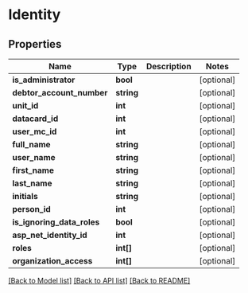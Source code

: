 # Identity

## Properties
Name | Type | Description | Notes
------------ | ------------- | ------------- | -------------
**is_administrator** | **bool** |  | [optional] 
**debtor_account_number** | **string** |  | [optional] 
**unit_id** | **int** |  | [optional] 
**datacard_id** | **int** |  | [optional] 
**user_mc_id** | **int** |  | [optional] 
**full_name** | **string** |  | [optional] 
**user_name** | **string** |  | [optional] 
**first_name** | **string** |  | [optional] 
**last_name** | **string** |  | [optional] 
**initials** | **string** |  | [optional] 
**person_id** | **int** |  | [optional] 
**is_ignoring_data_roles** | **bool** |  | [optional] 
**asp_net_identity_id** | **int** |  | [optional] 
**roles** | **int[]** |  | [optional] 
**organization_access** | **int[]** |  | [optional] 

[[Back to Model list]](../../README.md#documentation-for-models) [[Back to API list]](../../README.md#documentation-for-api-endpoints) [[Back to README]](../../README.md)

